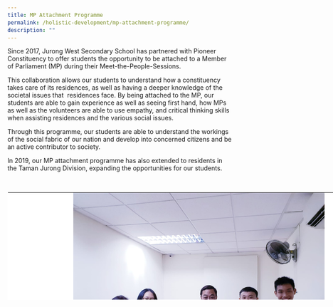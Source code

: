 ```yaml
---
title: MP Attachment Programme
permalink: /holistic-development/mp-attachment-programme/
description: ""
---
```


Since 2017, Jurong West Secondary School has partnered with Pioneer Constituency to offer students the opportunity to be attached to a Member of Parliament (MP) during their Meet-the-People-Sessions.&nbsp;  
  
This collaboration allows our students to understand how a constituency takes care of its residences, as well as having a deeper knowledge of the societal issues that&nbsp; residences face. By being attached to the MP, our students are able to gain experience as well as seeing first hand, how MPs as well as the volunteers are able to use empathy, and critical thinking skills when assisting residences and the various social issues.&nbsp;  
  
Through this programme, our students are able to understand the workings of the social fabric of our nation and develop into concerned citizens and be an active contributor to society.  
  
In 2019, our MP attachment programme has also extended to residents in the Taman Jurong Division, expanding the opportunities for our students.  
  
&nbsp;  
  

<table style="margin: auto; outline: 0px; padding: 0px; border-collapse: collapse; clear: both; border: 1px solid transparent; table-layout: fixed; color: rgb(0, 0, 0); font-family: &quot;Open Sans&quot;, sans-serif; font-size: 14px; font-style: normal; font-variant-ligatures: normal; font-variant-caps: normal; font-weight: 400; letter-spacing: normal; orphans: 2; text-align: left; text-transform: none; white-space: normal; widows: 2; word-spacing: 0px; -webkit-text-stroke-width: 0px; background-color: rgb(255, 255, 255); text-decoration-thickness: initial; text-decoration-style: initial; text-decoration-color: initial; width: 875px; height: 243px;" class="ive_eobj_center ives_tab_kosong"><tbody style="margin: 0px; outline: 0px; padding: 0px;"><tr style="margin: 0px; outline: 0px; padding: 0px;"><td style="margin: 0px; outline: 0px; padding: 0px 15px 15px 0px; vertical-align: top;" colspan="2"><div style="margin: 0px; outline: 0px; padding: 0px; line-height: 19.6px; text-align: center;"><img style="margin: auto; outline: none; padding: 0px; border: none; clear: both; display: block; background-color: initial; text-align: left; width: 565px; height: 424px;" class="ive_eobj_center" alt="Pioneer MP attachment 2019.jpeg" width="100%" src="/images/Pioneer%20MP%20attachment%202019.jpeg"></div><div style="margin: 0px; outline: 0px; padding: 0px; line-height: 19.6px; text-align: center;"><span style="margin: 0px; outline: 0px; padding: 0px; background-color: initial;"><font style="margin: 0px; outline: 0px; padding: 0px; line-height: 15.6px;" size="2">Students at Pioneer MPS with Mr Cedric Foo 2019</font></span></div></td></tr><tr style="margin: 0px; outline: 0px; padding: 0px;"><td style="margin: 0px; outline: 0px; padding: 0px 15px 15px 0px; vertical-align: top;">&nbsp;<img style="margin: auto; outline: none; padding: 0px; border: none; clear: both; display: block;" class="ive_eobj_center" alt="Pioneer MP attachment 2018.jpeg" width="100%" src="/images/Pioneer%20MP%20attachment%202018.jpeg"><div style="margin: 0px; outline: 0px; padding: 0px; line-height: 19.6px; text-align: center;"><span style="margin: 0px; outline: 0px; padding: 0px; background-color: initial;">Students at Pioneer MPS with Mr Cedric Foo 2018</span></div></td><td style="margin: 0px; outline: 0px; padding: 0px 15px 15px 0px; vertical-align: top;">&nbsp;<img style="margin: auto; outline: none; padding: 0px; border: none; clear: both; display: block; width: 238px; height: 317px;" class="ive_eobj_center" alt="Pioneer MP Attachment 2017 2.jpeg" width="100%" src="/images/Pioneer%20MP%20Attachment%202017%202.jpeg"><div style="margin: 0px; outline: 0px; padding: 0px; line-height: 19.6px; text-align: center;"><span style="margin: 0px; outline: 0px; padding: 0px; background-color: initial;">Our student volunteer learning the ropes from the constituency volunteers</span></div></td></tr></tbody></table>